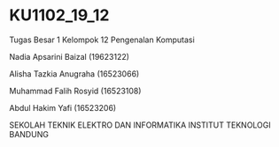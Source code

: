 # KU1102_19_12
Tugas Besar 1 Kelompok 12 Pengenalan Komputasi 

Nadia Apsarini Baizal (19623122)

Alisha Tazkia Anugraha (16523066) 

Muhammad Falih Rosyid (16523108)

Abdul Hakim Yafi (16523206)

SEKOLAH TEKNIK ELEKTRO DAN INFORMATIKA 
INSTITUT TEKNOLOGI BANDUNG 
